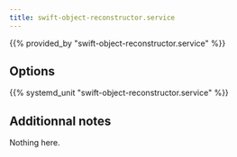 ```yaml
---
title: swift-object-reconstructor.service
---
```


{{% provided_by "swift-object-reconstructor.service" %}}

## Options

{{% systemd_unit "swift-object-reconstructor.service" %}}

## Additionnal notes

Nothing here.